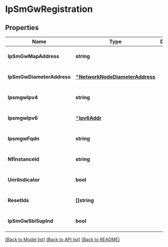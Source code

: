 # IpSmGwRegistration

## Properties
Name | Type | Description | Notes
------------ | ------------- | ------------- | -------------
**IpSmGwMapAddress** | **string** |  | [optional] [default to null]
**IpSmGwDiameterAddress** | [***NetworkNodeDiameterAddress**](NetworkNodeDiameterAddress.md) |  | [optional] [default to null]
**IpsmgwIpv4** | **string** |  | [optional] [default to null]
**IpsmgwIpv6** | [***Ipv6Addr**](Ipv6Addr.md) |  | [optional] [default to null]
**IpsmgwFqdn** | **string** |  | [optional] [default to null]
**NfInstanceId** | **string** |  | [optional] [default to null]
**UnriIndicator** | **bool** |  | [optional] [default to false]
**ResetIds** | **[]string** |  | [optional] [default to null]
**IpSmGwSbiSupInd** | **bool** |  | [optional] [default to false]

[[Back to Model list]](../README.md#documentation-for-models) [[Back to API list]](../README.md#documentation-for-api-endpoints) [[Back to README]](../README.md)

